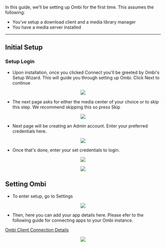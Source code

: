 In this guide, we'll be setting up Ombi for the first time. This assumes the following:

* You've setup a download client and a media library manager
* You have a media server installed

* * *

## Initial Setup
### Setup Login

* Upon installation, once you clicked Connect you'll be greeted by Ombi's Setup Wizard. This will guide you through setting up Ombi. Click Next to continue

<p align="center"><img src="https://docs.usbx.me/uploads/images/gallery/2020-03/scaled-1680-/image-1583158784180.png"></p>

*  The next page asks for either the media center of your choice or to skip this step. We recommend skipping this so press Skip

<p align="center"><img src="https://docs.usbx.me/uploads/images/gallery/2020-05/image-1588617188871.png"></p>

* Next page will be creating an Admin account. Enter your preferred credentials here.

<p align="center"><img src="https://docs.usbx.me/uploads/images/gallery/2020-05/image-1588617282425.png"></p>

* Once that's done, enter your set credentials to login.

<p align="center"><img src="https://docs.usbx.me/uploads/images/gallery/2020-05/image-1588617326283.png"></p>

<p align="center"><img src="https://docs.usbx.me/uploads/images/gallery/2020-05/image-1588617502703.png"></p>

## Setting Ombi

* To enter setup, go to Settings

<p align="center"><img src="https://docs.usbx.me/uploads/images/gallery/2020-05/image-1588618407086.png"></p>

* Then, here you can add your app details here. Please efer to the following guide for connecting apps to your Ombi instance.

[Ombi Client Connection Details](https://docs.usbx.me/books/ombi/page/ombi-client-connection-details)

<p align="center"><img src="https://docs.usbx.me/uploads/images/gallery/2020-05/image-1588618468854.png"></p>